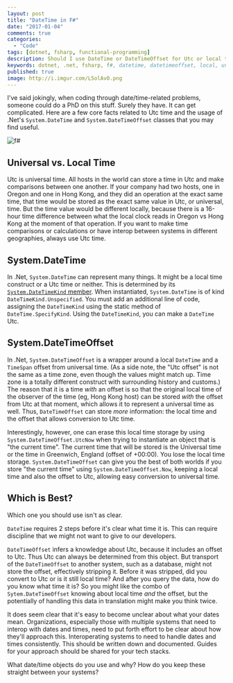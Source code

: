 ```yaml
---
layout: post
title: "DateTime in F#"
date: "2017-01-04"
comments: true
categories:
  - "Code"
tags: [dotnet, fsharp, functional-programming]
description: Should I use DateTime or DateTimeOffset for Utc or local time in F#?
keywords: dotnet, .net, fsharp, f#, datetime, datetimeoffset, local, universal, utc
published: true
image: http://i.imgur.com/L5olAv0.png
---
```


I've said jokingly, when coding through date/time-related problems, someone could do a PhD on this stuff.  Surely they have.  It can get complicated.  Here are a few core facts related to Utc time and the usage of .Net's `System.DateTime` and `System.DateTimeOffset` classes that you may find useful.

![f#](http://i.imgur.com/L5olAv0.png)

<!--more-->

## Universal vs. Local Time

Utc is universal time.  All hosts in the world can store a time in Utc and make comparisons between one another.  If your company had two hosts, one in Oregon and one in Hong Kong, and they did an operation at the exact same time, that time would be stored as the exact same value in Utc, or universal, time.  But the time value would be different locally, because there is a 16-hour time difference between what the local clock reads in Oregon vs Hong Kong at the moment of that operation.  If you want to make time comparisons or calculations or have interop between systems in different geographies, always use Utc time.

## System.DateTime

In .Net, `System.DateTime` can represent many things.  It might be a local time construct or a Utc time or neither.  This is determined by its <a href="https://msdn.microsoft.com/en-us/library/shx7s921(v=vs.110).aspx">`System.DateTimeKind` member</a>.  When instantiated, `System.DateTime` is of kind `DateTimeKind.Unspecified`.  You must add an additional line of code, assigning the `DateTimeKind` using the static method of `DateTime.SpecifyKind`.  Using the `DateTimeKind`, you can make a `DateTime` Utc.

## System.DateTimeOffset

In .Net, `System.DateTimeOffset` is a wrapper around a local `DateTime` and a `TimeSpan` offset from universal time.  (As a side note, the "Utc offset" is not the same as a time zone, even though the values might match up.  Time zone is a totally different construct with surrounding history and customs.)  The reason that it is a time *with* an offset is so that the original local time of the observer of the time (eg, Hong Kong host) can be stored *with* the offset from Utc at that moment, which allows it to represent a universal time as well.  Thus, `DateTimeOffset` can store *more* information: the local time and the offset that allows conversion to Utc time.  

Interestingly, however, one can erase this local time storage by using `System.DateTimeOffset.UtcNow` when trying to instantiate an object that is "the current time".  The current time that will be stored is the Universal time or the time in Greenwich, England (offset of +00:00).  You lose the local time storage.  `System.DateTimeOffset` can give you the best of both worlds if you store "the current time" using `System.DateTimeOffset.Now`, keeping a local time and also the offset to Utc, allowing easy conversion to universal time.

## Which is Best?

Which one you should use isn't as clear.  

`DateTime` requires 2 steps before it's clear what time it is.  This can require discipline that we might not want to give to our developers.  

`DateTimeOffset` infers a knowledge about Utc, because it includes an offset to Utc.  Thus Utc can always be determined from this object.  But transport of the `DateTimeOffset` to another system, such as a database, might not store the offset, effectively stripping it.  Before it was stripped, did you convert to Utc or is it still local time?  And after you query the data, how do you know what time it is?  So you might like the combo of `Sytem.DateTimeOffset` knowing about local time *and* the offset, but the potentially of handling this data in translation might make you think twice.

It does seem clear that it's easy to become unclear about what your dates mean.  Organizations, especially those with multiple systems that need to interop with dates and times, need to put forth effort to be clear about how they'll approach this.  Interoperating systems to need to handle dates and times consistently.  This should be written down and documented.  Guides for your approach should be shared for your tech stacks.

What date/time objects do you use and why?  How do you keep these straight between your systems?

